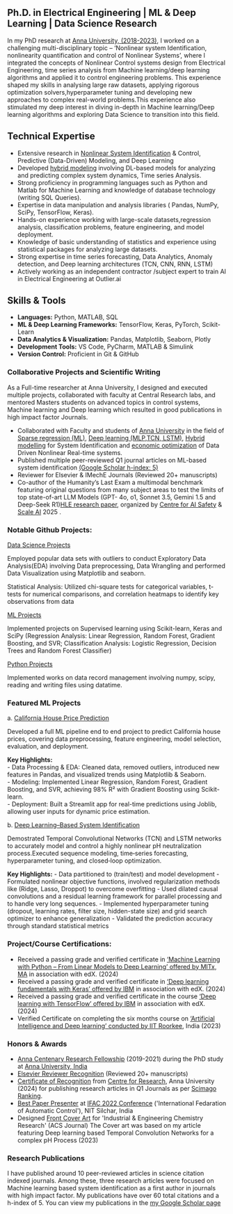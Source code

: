 
## Ph.D. in Electrical Engineering | ML & Deep Learning | Data Science  Research

In my PhD research at [Anna University, (2018-2023)](https://www.annauniv.edu/), I worked on a challenging multi-disciplinary topic – ‘Nonlinear system Identification, nonlinearity quantification and control of Nonlinear Systems’, where I integrated the concepts of Nonlinear Control systems design from Electrical Engineering, time series analysis from Machine learning/deep learning algorithms and applied it to control engineering problems. This experience shaped my skills in analysing large raw datasets, applying rigorous optimization solvers,hyperparameter tuning and developing new approaches to complex real-world problems.This experience also stimulated my deep interest in diving in-depth in Machine learning/Deep learning algorithms and exploring Data Science to transition into this field.

## Technical Expertise

- Extensive research in [Nonlinear System Identification](https://link.springer.com/article/10.1007/s11071-023-09258-0) & Control, Predictive (Data-Driven) Modeling, and Deep Learning
- Developed [hybrid modeling](https://www.sciencedirect.com/science/article/pii/S0019057824005366?via%3Dihub) involving DL-based models for analyzing and predicting complex system dynamics, Time series Analysis.
- Strong proficiency in programming languages such as Python and Matlab for Machine Learning and knowledge of database technology (writing SQL Queries).
- Expertise in data manipulation and analysis libraries ( Pandas, NumPy, SciPy, TensorFlow, Keras).
- Hands-on experience working with large-scale datasets,regression analysis, classification problems, feature engineering, and model deployment.
- Knowledge of basic understanding of statistics and experience using statistical packages for analyzing large datasets.
- Strong expertise in time series forecasting, Data Analytics, Anomaly detection, and Deep learning architectures (TCN, CNN, RNN, LSTM)
- Actively working as an independent contractor /subject expert to train AI in Electrical Engineering at Outlier.ai

## Skills & Tools

- **Languages:** Python, MATLAB, SQL
- **ML & Deep Learning Frameworks:** TensorFlow, Keras, PyTorch, Scikit-Learn
- **Data Analytics & Visualization:** Pandas, Matplotlib, Seaborn, Plotly
- **Development Tools:** VS Code, PyCharm, MATLAB & Simulink
- **Version Control:** Proficient in Git & GitHub

  
### Collaborative Projects and Scientific Writing

As a Full-time researcher at Anna University, I designed and executed multiple projects, collaborated with faculty at Central Research labs, and mentored Masters students on advanced topics in control systems, Machine learning and Deep learning which resulted in good publications in high impact factor Journals.

- Collaborated with Faculty and students of [Anna University](https://www.annauniv.edu/) in the field of [Sparse regression (ML)](https://www.sciencedirect.com/science/article/pii/S240589632200146X), [Deep learning (MLP,TCN, LSTM)](https://pubs.acs.org/doi/abs/10.1021/acs.iecr.3c01212), [Hybrid modelling](https://www.sciencedirect.com/science/article/pii/S0019057824005366) for System Identification and [economic optimization](https://www.sciencedirect.com/science/article/abs/pii/S0009250923000866?via%3Dihub) of Data Driven Nonlinear Real-time systems.
- Published multiple peer-reviewed Q1 journal articles on ML-based system identification [(Google Scholar h-index: 5)](https://scholar.google.co.in/citations?user=4O4FHQMAAAAJ&hl=en)
- Reviewer for Elsevier & IMechE Journals (Reviewed 20+ manuscripts)
- Co-author of the Humanity’s Last Exam a multimodal benchmark featuring original questions from many subject areas to test the limits of top state-of-art LLM Models (GPT- 
  4o, o1, Sonnet 3.5, Gemini 1.5 and Deep-Seek R1)[HLE research paper](https://arxiv.org/abs/2501.14249), organized by [Centre for AI Safety](https://agi.safe.ai/) & [Scale AI](https://scale.com/research/humanitys-last-exam)  2025  .

### Notable Github Projects:

[Data Science Projects](https://github.com/joan-xavier/Data_Analysis_Python_2024)
 
Employed popular data sets with outliers to conduct Exploratory Data Analysis(EDA) involving Data preprocessing, Data Wrangling and performed Data Visualization using Matplotlib and seaborn.

Statistical Analysis: Utilized chi-square tests for categorical variables, t-tests for numerical comparisons, and correlation heatmaps to identify key observations from data
   
[ML Projects](https://github.com/joan-xavier/ML_projects_2024)
  
Implemented projects on Supervised learning using Scikit-learn, Keras and SciPy (Regression Analysis: Linear Regression, Random Forest, Gradient Boosting, and SVR; Classification  Analysis: Logistic Regression, Decision Trees and Random Forest Classifier)
   
[Python Projects](https://github.com/joan-xavier/Python_Projects_2024)
  
Implemented works on data record management involving numpy, scipy, reading and writing files using datatime. 

### Featured ML Projects

a. [California House Price Prediction](https://github.com/joan-xavier/ML_projects_2024/tree/main/P1_California_HousePrice_Regression_Analysis)

Developed a full ML pipeline end to end project to predict California house prices, covering data preprocessing, feature 
engineering, model selection, evaluation, and deployment.
    
  **Key Highlights:**  
    - Data Processing & EDA: Cleaned data, removed outliers, introduced new features in Pandas, and visualized trends using Matplotlib & Seaborn.  
    - Modeling: Implemented Linear Regression, Random Forest, Gradient Boosting, and SVR, achieving 98% R² with Gradient Boosting using Scikit-learn.  
    - Deployment: Built a Streamlit app for real-time predictions using Joblib, allowing user inputs for dynamic price estimation.

b. [Deep Learning–Based System Identification](https://pubs.acs.org/doi/10.1021/acs.iecr.3c01212)  

Demostrated Temporal Convolutional Networks (TCN) and LSTM networks to accurately model and control a highly nonlinear pH neutralization process.Executed sequence modeling, time‐series forecasting, hyperparameter tuning, and closed‐loop optimization.

   **Key Highlights:** 
    - Data partitioned to (train/test) and model development
    - Formulated nonlinear objective functions, involved regularization methods like (Ridge, Lasso, Droppot) to overcome overfitting
    - Used dilated causal convolutions and a residual learning framework for parallel processing and to handle very long sequences. 
    - Implemented hyperparameter tuning (dropout, learning rates, filter size, hidden-state size) and grid search optimizer to enhance generalization
    - Validated the prediction accuracy through standard statistical metrics
    
### Project/Course Certifications:

- Received a passing grade and verified certificate in [‘Machine Learning with Python – From Linear Models to Deep Learning’ offered by MITx, MA](https://courses.edx.org/certificates/996fa1a66b8243fd8cc2dddc1da867b2) in association with edX. (2024) 
- Received a passing grade and verified certificate in [‘Deep learning fundamentals with Keras’ offered by IBM](https://courses.edx.org/certificates/9937b0ec7eca42428ac0e45925984ac8) in association with edX. (2024) 
- Received a passing grade and verified certificate in the course [‘Deep learning with TensorFlow’ offered by IBM](https://courses.edx.org/certificates/a950c6cff0e54b5a9fd2c44e8928263f) in association with edX. (2024) 
- Verified Certificate on completing the six months course on [‘Artificial Intelligence and Deep learning’ conducted by IIT Roorkee](https://iitr.ac.in/cec/CEC-1003-2021-22/165.jpg), India (2023) 


### Honors & Awards

- [Anna Centenary Research Fellowship](https://cfr.annauniv.edu/research/announcements/Acrf-2019.pdf) (2019-2021) during the PhD study at [Anna University, India](https://www.annauniv.edu/)
- [Elsevier Reviewer Recognition](https://elsevier-reviewer-recognition-joan.tiiny.site) (Reviewed 20+ manuscripts)
- [Certificate of Recognition](https://drive.google.com/drive/folders/0Bw7TrMeBmo3Va0JKb3ByV194SE0?dmr=1) from [Centre for Research](https://cfr.annauniv.edu/research/academics/index.php), Anna University (2024) for publishing research articles in Q1 Journals as per [Scimago Ranking](https://www.scimagojr.com/journalrank.php?category=1710&wos=true).
- [Best Paper Presenter](https://publuu.com/flip-book/796176/1758624) at [IFAC 2022 Conference](http://acods2022.nits.ac.in/) ('International Fedaration of Automatic Control'), NIT Silchar, India 
- Designed [Front Cover Art](https://pubs.acs.org/toc/iecred/62/33) for 'Industrial & Engineering Chemistry Research' (ACS Journal)  The Cover art was based on my  article featuring Deep learning based Temporal Convolution Networks for a complex pH Process (2023)
    
   
### Research Publications

I have published around 10 peer-reviewed articles in science citation indexed journals. Among these, three research articles were focused on Machine learning based system identification as a first author in journals with high impact factor. My publications have over 60 total citations and a h-index of 5. 
You can view my publications in the [my Google Scholar page](https://scholar.google.co.in/citations?user=4O4FHQMAAAAJ&hl=en)
